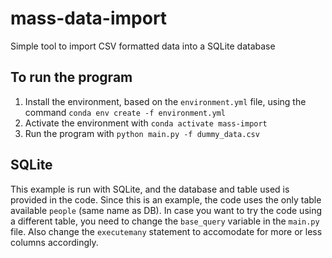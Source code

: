 # mass-data-import
Simple tool to import CSV formatted data into a SQLite database

## To run the program

1. Install the environment, based on the `environment.yml` file, using the command ```conda env create -f environment.yml``` 
2. Activate the environment with `conda activate mass-import`
3. Run the program with `python main.py -f dummy_data.csv`

## SQLite

This example is run with SQLite, and the database and table used is provided in the code. Since this is an example, the code uses the only table available `people` (same name as DB). In case you want to try the code using a different table, you need to change the `base_query` variable in the `main.py` file. Also change the `executemany` statement to accomodate for more or less columns accordingly.
